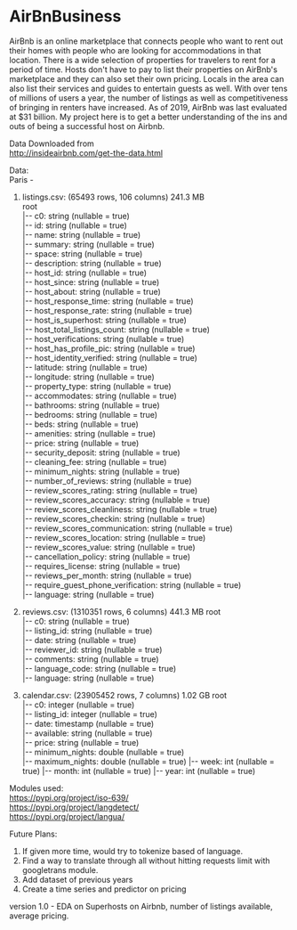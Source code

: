 # **AirBnBusiness** 

AirBnb is an online marketplace that connects people who want to rent out their homes with people who are looking for accommodations in that location. There is a wide selection of properties for travelers to rent for a period of time. Hosts don't have to pay to list their properties on AirBnb's marketplace and they can also set their own pricing. Locals in the area can also list their services and guides to entertain guests as well. With over tens of millions of users a year, the number of listings as well as competitiveness of bringing in renters have increased. As of 2019, AirBnb was last evaluated at $31 billion. My project here is to get a better understanding of the ins and outs of being a successful host on Airbnb. 
  
Data Downloaded from   
http://insideairbnb.com/get-the-data.html  
  
Data:  
Paris -   
1. listings.csv: (65493 rows, 106 columns) 241.3 MB  
root  
 |-- c0: string (nullable = true)  
 |-- id: string (nullable = true)  
 |-- name: string (nullable = true)  
 |-- summary: string (nullable = true)  
 |-- space: string (nullable = true)  
 |-- description: string (nullable = true)  
 |-- host_id: string (nullable = true)  
 |-- host_since: string (nullable = true)  
 |-- host_about: string (nullable = true)  
 |-- host_response_time: string (nullable = true)  
 |-- host_response_rate: string (nullable = true)  
 |-- host_is_superhost: string (nullable = true)  
 |-- host_total_listings_count: string (nullable = true)  
 |-- host_verifications: string (nullable = true)  
 |-- host_has_profile_pic: string (nullable = true)  
 |-- host_identity_verified: string (nullable = true)  
 |-- latitude: string (nullable = true)  
 |-- longitude: string (nullable = true)  
 |-- property_type: string (nullable = true)  
 |-- accommodates: string (nullable = true)  
 |-- bathrooms: string (nullable = true)  
 |-- bedrooms: string (nullable = true)  
 |-- beds: string (nullable = true)  
 |-- amenities: string (nullable = true)  
 |-- price: string (nullable = true)  
 |-- security_deposit: string (nullable = true)  
 |-- cleaning_fee: string (nullable = true)  
 |-- minimum_nights: string (nullable = true)  
 |-- number_of_reviews: string (nullable = true)  
 |-- review_scores_rating: string (nullable = true)  
 |-- review_scores_accuracy: string (nullable = true)  
 |-- review_scores_cleanliness: string (nullable = true)  
 |-- review_scores_checkin: string (nullable = true)  
 |-- review_scores_communication: string (nullable = true)  
 |-- review_scores_location: string (nullable = true)  
 |-- review_scores_value: string (nullable = true)  
 |-- cancellation_policy: string (nullable = true)  
 |-- requires_license: string (nullable = true)  
 |-- reviews_per_month: string (nullable = true)  
 |-- require_guest_phone_verification: string (nullable = true)  
 |-- language: string (nullable = true)  
   
2. reviews.csv: (1310351 rows, 6 columns) 441.3 MB
root  
 |-- c0: string (nullable = true)  
 |-- listing_id: string (nullable = true)  
 |-- date: string (nullable = true)  
 |-- reviewer_id: string (nullable = true)  
 |-- comments: string (nullable = true)  
 |-- language_code: string (nullable = true)  
 |-- language: string (nullable = true)  

3. calendar.csv: (23905452 rows, 7 columns) 1.02 GB
root  
 |-- c0: integer (nullable = true)  
 |-- listing_id: integer (nullable = true)  
 |-- date: timestamp (nullable = true)  
 |-- available: string (nullable = true)  
 |-- price: string (nullable = true)  
 |-- minimum_nights: double (nullable = true)  
 |-- maximum_nights: double (nullable = true)
 |-- week: int (nullable = true)
 |-- month: int (nullable = true)
 |-- year: int (nullable = true)

Modules used:  
https://pypi.org/project/iso-639/  
https://pypi.org/project/langdetect/  
https://pypi.org/project/langua/  
  
Future Plans:  
1. If given more time, would try to tokenize based of language.  
2. Find a way to translate through all without hitting requests limit with googletrans module.
3. Add dataset of previous years  
4. Create a time series and predictor on pricing

version 1.0 - EDA on Superhosts on Airbnb, number of listings available, average pricing. 
